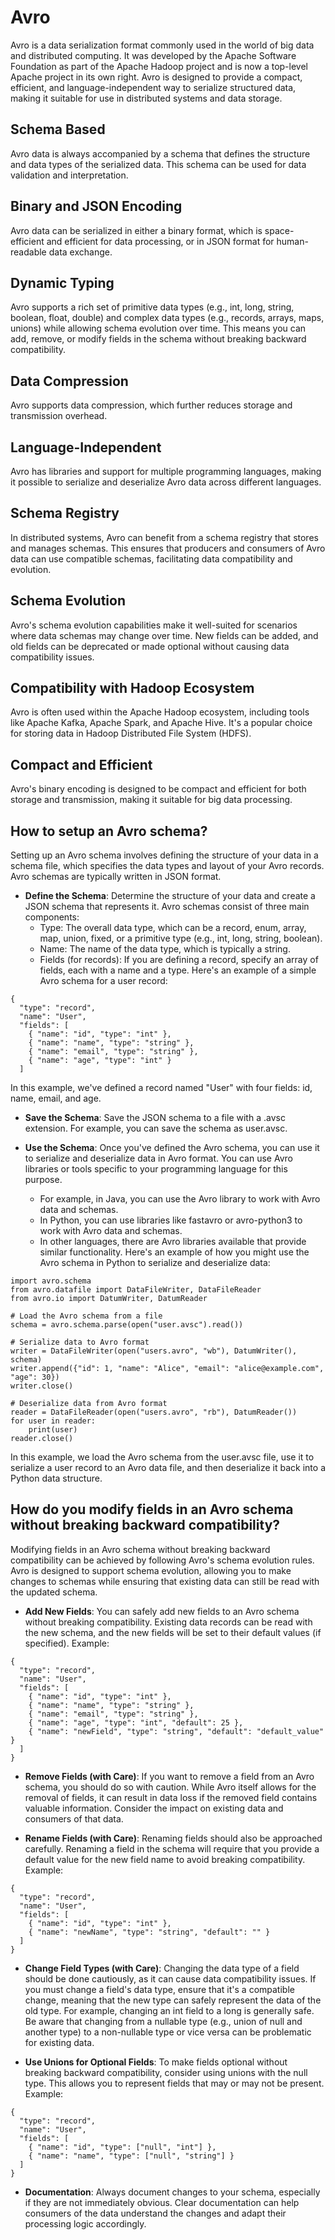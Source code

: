 # Avro
Avro is a data serialization format commonly used in the world of big data and distributed computing. It was developed by the Apache Software Foundation as part of the Apache Hadoop project and is now a top-level Apache project in its own right. Avro is designed to provide a compact, efficient, and language-independent way to serialize structured data, making it suitable for use in distributed systems and data storage.

## Schema Based
Avro data is always accompanied by a schema that defines the structure and data types of the serialized data. This schema can be used for data validation and interpretation.
## Binary and JSON Encoding
Avro data can be serialized in either a binary format, which is space-efficient and efficient for data processing, or in JSON format for human-readable data exchange.
## Dynamic Typing
Avro supports a rich set of primitive data types (e.g., int, long, string, boolean, float, double) and complex data types (e.g., records, arrays, maps, unions) while allowing schema evolution over time. This means you can add, remove, or modify fields in the schema without breaking backward compatibility.
## Data Compression
Avro supports data compression, which further reduces storage and transmission overhead.
## Language-Independent
Avro has libraries and support for multiple programming languages, making it possible to serialize and deserialize Avro data across different languages.
## Schema Registry
In distributed systems, Avro can benefit from a schema registry that stores and manages schemas. This ensures that producers and consumers of Avro data can use compatible schemas, facilitating data compatibility and evolution.
## Schema Evolution
Avro's schema evolution capabilities make it well-suited for scenarios where data schemas may change over time. New fields can be added, and old fields can be deprecated or made optional without causing data compatibility issues.
## Compatibility with Hadoop Ecosystem
Avro is often used within the Apache Hadoop ecosystem, including tools like Apache Kafka, Apache Spark, and Apache Hive. It's a popular choice for storing data in Hadoop Distributed File System (HDFS).
## Compact and Efficient
Avro's binary encoding is designed to be compact and efficient for both storage and transmission, making it suitable for big data processing.

## How to setup an Avro schema?
Setting up an Avro schema involves defining the structure of your data in a schema file, which specifies the data types and layout of your Avro records. Avro schemas are typically written in JSON format. 

- **Define the Schema**: Determine the structure of your data and create a JSON schema that represents it. Avro schemas consist of three main components:
  - Type: The overall data type, which can be a record, enum, array, map, union, fixed, or a primitive type (e.g., int, long, string, boolean).
  - Name: The name of the data type, which is typically a string.
  - Fields (for records): If you are defining a record, specify an array of fields, each with a name and a type.
Here's an example of a simple Avro schema for a user record:

```
{
  "type": "record",
  "name": "User",
  "fields": [
    { "name": "id", "type": "int" },
    { "name": "name", "type": "string" },
    { "name": "email", "type": "string" },
    { "name": "age", "type": "int" }
  ]
```
In this example, we've defined a record named "User" with four fields: id, name, email, and age.

- **Save the Schema**: Save the JSON schema to a file with a .avsc extension. For example, you can save the schema as user.avsc.

- **Use the Schema**: Once you've defined the Avro schema, you can use it to serialize and deserialize data in Avro format. You can use Avro libraries or tools specific to your programming language for this purpose.
  - For example, in Java, you can use the Avro library to work with Avro data and schemas.
  - In Python, you can use libraries like fastavro or avro-python3 to work with Avro data and schemas.
  - In other languages, there are Avro libraries available that provide similar functionality.
Here's an example of how you might use the Avro schema in Python to serialize and deserialize data:

```
import avro.schema
from avro.datafile import DataFileWriter, DataFileReader
from avro.io import DatumWriter, DatumReader

# Load the Avro schema from a file
schema = avro.schema.parse(open("user.avsc").read())

# Serialize data to Avro format
writer = DataFileWriter(open("users.avro", "wb"), DatumWriter(), schema)
writer.append({"id": 1, "name": "Alice", "email": "alice@example.com", "age": 30})
writer.close()

# Deserialize data from Avro format
reader = DataFileReader(open("users.avro", "rb"), DatumReader())
for user in reader:
    print(user)
reader.close()
```
In this example, we load the Avro schema from the user.avsc file, use it to serialize a user record to an Avro data file, and then deserialize it back into a Python data structure.

## How do you modify fields in an Avro schema without breaking backward compatibility?
Modifying fields in an Avro schema without breaking backward compatibility can be achieved by following Avro's schema evolution rules. Avro is designed to support schema evolution, allowing you to make changes to schemas while ensuring that existing data can still be read with the updated schema.

- **Add New Fields**:
You can safely add new fields to an Avro schema without breaking compatibility. Existing data records can be read with the new schema, and the new fields will be set to their default values (if specified).
Example:
```
{
  "type": "record",
  "name": "User",
  "fields": [
    { "name": "id", "type": "int" },
    { "name": "name", "type": "string" },
    { "name": "email", "type": "string" },
    { "name": "age", "type": "int", "default": 25 },
    { "name": "newField", "type": "string", "default": "default_value" }
  ]
}
```
- **Remove Fields (with Care)**:
If you want to remove a field from an Avro schema, you should do so with caution. While Avro itself allows for the removal of fields, it can result in data loss if the removed field contains valuable information. Consider the impact on existing data and consumers of that data.

- **Rename Fields (with Care)**:
Renaming fields should also be approached carefully. Renaming a field in the schema will require that you provide a default value for the new field name to avoid breaking compatibility.
Example:
```
{
  "type": "record",
  "name": "User",
  "fields": [
    { "name": "id", "type": "int" },
    { "name": "newName", "type": "string", "default": "" }
  ]
}
```
- **Change Field Types (with Care)**:
Changing the data type of a field should be done cautiously, as it can cause data compatibility issues. If you must change a field's data type, ensure that it's a compatible change, meaning that the new type can safely represent the data of the old type. For example, changing an int field to a long is generally safe.
Be aware that changing from a nullable type (e.g., union of null and another type) to a non-nullable type or vice versa can be problematic for existing data.

- **Use Unions for Optional Fields**:
To make fields optional without breaking backward compatibility, consider using unions with the null type. This allows you to represent fields that may or may not be present.
Example:

```
{
  "type": "record",
  "name": "User",
  "fields": [
    { "name": "id", "type": ["null", "int"] },
    { "name": "name", "type": ["null", "string"] }
  ]
}
```
- **Documentation**: Always document changes to your schema, especially if they are not immediately obvious. Clear documentation can help consumers of the data understand the changes and adapt their processing logic accordingly.
